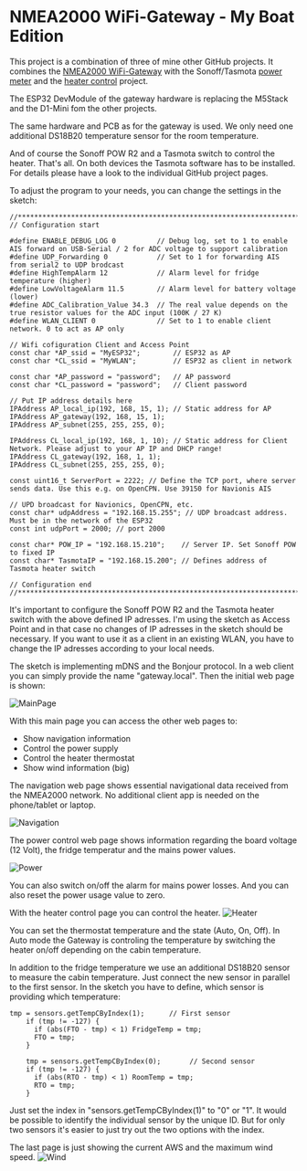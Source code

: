 # NMEA2000 WiFi-Gateway - My Boat Edition

This project is a combination of three of mine other GitHub projects. It combines the [NMEA2000 WiFi-Gateway](https://github.com/AK-Homberger/NMEA2000WifiGateway-with-ESP32) with the Sonoff/Tasmota [power meter](https://github.com/AK-Homberger/M5Stack-Sonoff-Power-Display) and the [heater control](https://github.com/AK-Homberger/WLAN-Controlled-Heater-Thermostat-for-Tasmota-switch) project.

The ESP32 DevModule of the gateway hardware is replacing the M5Stack and the D1-Mini fom the other projects. 

The same hardware and PCB as for the gateway is used. We only need one additional DS18B20 temperature sensor for the room temperature.

And of course the Sonoff POW R2 and a Tasmota switch to control the heater. That's all.
On both devices the Tasmota software has to be installed. For details please have a look to the individual GitHub project pages.

To adjust the program to your needs, you can change the settings in the sketch:
```
//****************************************************************************************
// Configuration start

#define ENABLE_DEBUG_LOG 0          // Debug log, set to 1 to enable AIS forward on USB-Serial / 2 for ADC voltage to support calibration
#define UDP_Forwarding 0            // Set to 1 for forwarding AIS from serial2 to UDP brodcast
#define HighTempAlarm 12            // Alarm level for fridge temperature (higher)
#define LowVoltageAlarm 11.5        // Alarm level for battery voltage (lower)
#define ADC_Calibration_Value 34.3  // The real value depends on the true resistor values for the ADC input (100K / 27 K)
#define WLAN_CLIENT 0               // Set to 1 to enable client network. 0 to act as AP only

// Wifi cofiguration Client and Access Point
const char *AP_ssid = "MyESP32";        // ESP32 as AP
const char *CL_ssid = "MyWLAN";         // ESP32 as client in network

const char *AP_password = "password";   // AP password
const char *CL_password = "password";   // Client password

// Put IP address details here
IPAddress AP_local_ip(192, 168, 15, 1); // Static address for AP
IPAddress AP_gateway(192, 168, 15, 1);
IPAddress AP_subnet(255, 255, 255, 0);

IPAddress CL_local_ip(192, 168, 1, 10); // Static address for Client Network. Please adjust to your AP IP and DHCP range!
IPAddress CL_gateway(192, 168, 1, 1);
IPAddress CL_subnet(255, 255, 255, 0);

const uint16_t ServerPort = 2222; // Define the TCP port, where server sends data. Use this e.g. on OpenCPN. Use 39150 for Navionis AIS

// UPD broadcast for Navionics, OpenCPN, etc.
const char* udpAddress = "192.168.15.255"; // UDP broadcast address. Must be in the network of the ESP32
const int udpPort = 2000; // port 2000

const char* POW_IP = "192.168.15.210";    // Server IP. Set Sonoff POW to fixed IP
const char* TasmotaIP = "192.168.15.200"; // Defines address of Tasmota heater switch

// Configuration end
//****************************************************************************************
```

It's important to configure the Sonoff POW R2 and the Tasmota heater switch with the above defined IP adresses. I'm using the sketch as Access Point and in that case no changes of IP adresses in the sketch should be necessary. If you want to use it as a client in an existing WLAN, you have to change the IP adresses according to your local needs.

The sketch is implementing mDNS and the Bonjour protocol. In a web client you can simply provide the name "gateway.local". Then the initial web page is shown:

![MainPage](https://github.com/AK-Homberger/NMEA2000-Gateway-My-Boat-Edition/blob/main/Pictures/MainPage.png)

With this main page you can access the other web pages to:

- Show navigation information
- Control the power supply
- Control the heater thermostat
- Show wind information (big)


The navigation web page shows essential navigational data received from the NMEA2000 network. No additional client app is needed on the phone/tablet or laptop.

![Navigation](https://github.com/AK-Homberger/NMEA2000-Gateway-My-Boat-Edition/blob/main/Pictures/Navigation.png)


The power control web page shows information regarding the board voltage (12 Volt), the fridge temperatur and the mains power values.

![Power](https://github.com/AK-Homberger/NMEA2000-Gateway-My-Boat-Edition/blob/main/Pictures/PowerControl.png)

You can also switch on/off the alarm for mains power losses. And you can also reset the power usage value to zero.

With the heater control page you can control the heater.
![Heater](https://github.com/AK-Homberger/NMEA2000-Gateway-My-Boat-Edition/blob/main/Pictures/HeaterControl.png)

You can set the thermostat temperature and the state (Auto, On, Off).
In Auto mode the Gateway is controling the temperature by switching the heater on/off depending on the cabin temperature.

In addition to the fridge temperature we use an additional DS18B20 sensor to measure the cabin temperature. Just connect the new sensor in parallel to the first sensor.
In the sketch you have to define, which sensor is providing which temperature:

```
tmp = sensors.getTempCByIndex(1);      // First sensor
    if (tmp != -127) {
      if (abs(FTO - tmp) < 1) FridgeTemp = tmp;
      FTO = tmp;
    }

    tmp = sensors.getTempCByIndex(0);       // Second sensor
    if (tmp != -127) {
      if (abs(RTO - tmp) < 1) RoomTemp = tmp;
      RTO = tmp;
    }
```

Just set the index in "sensors.getTempCByIndex(1)" to "0" or "1". It would be possible to identify the individual sensor by the unique ID. But for only two sensors it's easier to just try out the two options with the index.


The last page is just showing the current AWS and the maximum wind speed.
![Wind](https://github.com/AK-Homberger/NMEA2000-Gateway-My-Boat-Edition/blob/main/Pictures/AWS-Big.png)

